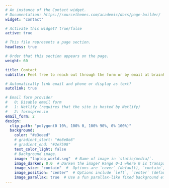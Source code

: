 ```yaml
---
# An instance of the Contact widget.
# Documentation: https://sourcethemes.com/academic/docs/page-builder/
widget: "contact"

# Activate this widget? true/false
active: true

# This file represents a page section.
headless: true

# Order that this section appears on the page.
weight: 60

title: Contact
subtitle: Feel free to reach out through the form or by email at brainhackorg@gmail.com.

# Automatically link email and phone or display as text?
autolink: true

# Email form provider
#   0: Disable email form
#   1: Netlify (requires that the site is hosted by Netlify)
#   2: formspree.io
email_form: 2
design:
  clip_path: "polygon(0 10%, 100% 0, 100% 90%, 0% 100%)"
  background:
    color: "#e3eeed"
    # gradient_start: "#e8e8e8"
    # gradient_end: "#2e7598"
    text_color_light: false
    # Background image.
    image: "laptop_world.svg"  # Name of image in `static/media/`.
    image_darken: 0.0  # Darken the image? Range 0-1 where 0 is transparent and 1 is opaque.
    image_size: "contain"  #  Options are `cover` (default), `contain`, or `actual` size.
    image_position: "center"  # Options include `left`, `center` (default), or `right`.
    image_parallax: true  # Use a fun parallax-like fixed background effect? true/false
---
```

